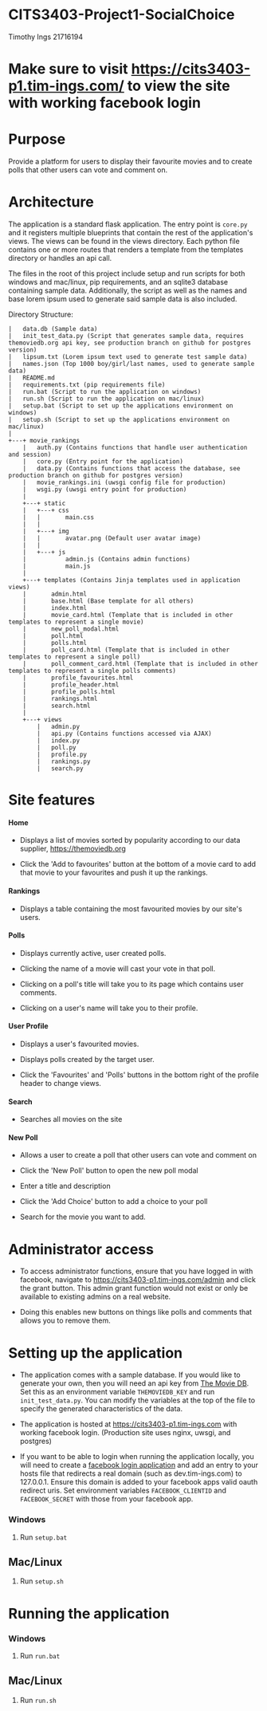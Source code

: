 # CITS3403-Project1-SocialChoice

Timothy Ings 21716194

# Make sure to visit https://cits3403-p1.tim-ings.com/ to view the site with working facebook login

# Purpose

Provide a platform for users to display their favourite movies and to create polls that other users can vote and comment on.

# Architecture

The application is a standard flask application. The entry point is `core.py` and it registers multiple blueprints that contain the rest of the application's views. The views can be found in the views directory. Each python file contains one or more routes that renders a template from the templates directory or handles an api call.

The files in the root of this project include setup and run scripts for both windows and mac/linux, pip requirements, and an sqlite3 database containing sample data. Additionally, the script as well as the names and base lorem ipsum used to generate said sample data is also included.

Directory Structure:

    |   data.db (Sample data)
    |   init_test_data.py (Script that generates sample data, requires themoviedb.org api key, see production branch on github for postgres version)
    |   lipsum.txt (Lorem ipsum text used to generate test sample data)
    |   names.json (Top 1000 boy/girl/last names, used to generate sample data)
    |   README.md
    |   requirements.txt (pip requirements file) 
    |   run.bat (Script to run the application on windows)
    |   run.sh (Script to run the application on mac/linux)
    |   setup.bat (Script to set up the applications environment on windows)
    |   setup.sh (Script to set up the applications environment on mac/linux)
    |  
    +---+ movie_rankings  
        |   auth.py (Contains functions that handle user authentication and session)
        |   core.py (Entry point for the application)
        |   data.py (Contains functions that access the database, see production branch on github for postgres version)
        |   movie_rankings.ini (uwsgi config file for production)
        |   wsgi.py (uwsgi entry point for production)
        |  
        +---+ static  
        |   +---+ css  
        |   |       main.css  
        |   |  
        |   +---+ img  
        |   |       avatar.png (Default user avatar image)
        |   |  
        |   +---+ js  
        |           admin.js (Contains admin functions)
        |           main.js  
        |  
        +---+ templates (Contains Jinja templates used in application views)
        |       admin.html
        |       base.html (Base template for all others)
        |       index.html  
        |       movie_card.html (Template that is included in other templates to represent a single movie)
        |       new_poll_modal.html  
        |       poll.html  
        |       polls.html  
        |       poll_card.html (Template that is included in other templates to represent a single poll)
        |       poll_comment_card.html (Template that is included in other templates to represent a single polls comments)
        |       profile_favourites.html  
        |       profile_header.html  
        |       profile_polls.html  
        |       rankings.html  
        |       search.html  
        |  
        +---+ views  
            |   admin.py
            |   api.py (Contains functions accessed via AJAX)
            |   index.py
            |   poll.py  
            |   profile.py  
            |   rankings.py  
            |   search.py  

# Site features

#### Home

- Displays a list of movies sorted by popularity according to our data supplier, https://themoviedb.org

- Click the 'Add to favourites' button at the bottom of a movie card to add that movie to your favourites and push it up the rankings.

#### Rankings

- Displays a table containing the most favourited movies by our site's users.

#### Polls

- Displays currently active, user created polls.

- Clicking the name of a movie will cast your vote in that poll.

- Clicking on a poll's title will take you to its page which contains user comments.

- Clicking on a user's name will take you to their profile.

#### User Profile

- Displays a user's favourited movies.

- Displays polls created by the target user.

- Click the 'Favourites' and 'Polls' buttons in the bottom right of the profile header to change views.

#### Search

- Searches all movies on the site

#### New Poll

- Allows a user to create a poll that other users can vote and comment on

- Click the 'New Poll' button to open the new poll modal

- Enter a title and description

- Click the 'Add Choice' button to add a choice to your poll

- Search for the movie you want to add.


# Administrator access

- To access administrator functions, ensure that you have logged in with facebook, navigate to https://cits3403-p1.tim-ings.com/admin and click the grant button. This admin grant function would not exist or only be available to existing admins on a real website.

- Doing this enables new buttons on things like polls and comments that allows you to remove them.

# Setting up the application

- The application comes with a sample database. If you would like to generate your own, then you will need an api key from [The Movie DB](https://themoviedb.org). Set this as an environment variable `THEMOVIEDB_KEY` and run `init_test_data.py`. You can modify the variables at the top of the file to specify the generated characteristics of the data.

- The application is hosted at https://cits3403-p1.tim-ings.com with working facebook login. (Production site uses nginx, uwsgi, and postgres)

- If you want to be able to login when running the application locally, you will need to create a [facebook login application](https://developers.facebook.com/) and add an entry to your hosts file that redirects a real domain (such as dev.tim-ings.com) to 127.0.0.1. Ensure this domain is added to your facebook apps valid oauth redirect uris. Set environment variables `FACEBOOK_CLIENTID` and `FACEBOOK_SECRET` with those from your facebook app.

### Windows

1. Run `setup.bat`

## Mac/Linux

1. Run `setup.sh`

# Running the application

### Windows

1. Run `run.bat`

## Mac/Linux

1. Run `run.sh`
